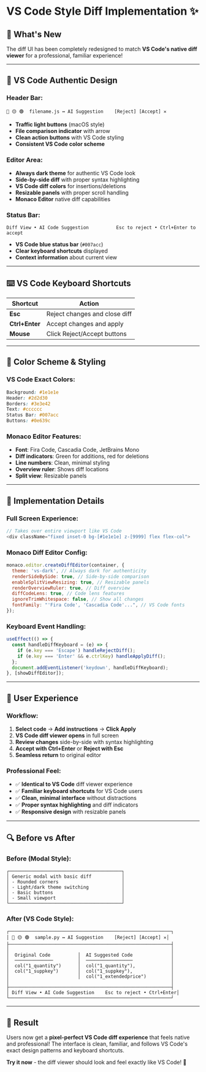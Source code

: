 # VS Code Style Diff Implementation ✨

## 🎯 **What's New**

The diff UI has been completely redesigned to match **VS Code's native diff viewer** for a professional, familiar experience!

---

## 🎨 **VS Code Authentic Design**

### **Header Bar:**

```
🔴 🟡 🟢  filename.js ↔ AI Suggestion    [Reject] [Accept] ✕
```

- **Traffic light buttons** (macOS style)
- **File comparison indicator** with arrow
- **Clean action buttons** with VS Code styling
- **Consistent VS Code color scheme**

### **Editor Area:**

- **Always dark theme** for authentic VS Code look
- **Side-by-side diff** with proper syntax highlighting
- **VS Code diff colors** for insertions/deletions
- **Resizable panels** with proper scroll handling
- **Monaco Editor** native diff capabilities

### **Status Bar:**

```
Diff View • AI Code Suggestion          Esc to reject • Ctrl+Enter to accept
```

- **VS Code blue status bar** (`#007acc`)
- **Clear keyboard shortcuts** displayed
- **Context information** about current view

---

## ⌨️ **VS Code Keyboard Shortcuts**

| Shortcut       | Action                        |
| -------------- | ----------------------------- |
| **Esc**        | Reject changes and close diff |
| **Ctrl+Enter** | Accept changes and apply      |
| **Mouse**      | Click Reject/Accept buttons   |

---

## 🎨 **Color Scheme & Styling**

### **VS Code Exact Colors:**

```css
Background: #1e1e1e
Header: #2d2d30
Borders: #3e3e42
Text: #cccccc
Status Bar: #007acc
Buttons: #0e639c
```

### **Monaco Editor Features:**

- **Font**: Fira Code, Cascadia Code, JetBrains Mono
- **Diff indicators**: Green for additions, red for deletions
- **Line numbers**: Clean, minimal styling
- **Overview ruler**: Shows diff locations
- **Split view**: Resizable panels

---

## 🔧 **Implementation Details**

### **Full Screen Experience:**

```javascript
// Takes over entire viewport like VS Code
<div className="fixed inset-0 bg-[#1e1e1e] z-[9999] flex flex-col">
```

### **Monaco Diff Editor Config:**

```javascript
monaco.editor.createDiffEditor(container, {
  theme: 'vs-dark', // Always dark for authenticity
  renderSideBySide: true, // Side-by-side comparison
  enableSplitViewResizing: true, // Resizable panels
  renderOverviewRuler: true, // Diff overview
  diffCodeLens: true, // Code lens features
  ignoreTrimWhitespace: false, // Show all changes
  fontFamily: "'Fira Code', 'Cascadia Code'...", // VS Code fonts
});
```

### **Keyboard Event Handling:**

```javascript
useEffect(() => {
  const handleDiffKeyboard = (e) => {
    if (e.key === 'Escape') handleRejectDiff();
    if (e.key === 'Enter' && e.ctrlKey) handleApplyDiff();
  };
  document.addEventListener('keydown', handleDiffKeyboard);
}, [showDiffEditor]);
```

---

## 🚀 **User Experience**

### **Workflow:**

1. **Select code** → **Add instructions** → **Click Apply**
2. **VS Code diff viewer opens** in full screen
3. **Review changes** side-by-side with syntax highlighting
4. **Accept with Ctrl+Enter** or **Reject with Esc**
5. **Seamless return** to original editor

### **Professional Feel:**

- ✅ **Identical to VS Code** diff viewer experience
- ✅ **Familiar keyboard shortcuts** for VS Code users
- ✅ **Clean, minimal interface** without distractions
- ✅ **Proper syntax highlighting** and diff indicators
- ✅ **Responsive design** with resizable panels

---

## 🔍 **Before vs After**

### **Before (Modal Style):**

```
┌─────────────────────────────────────────┐
│ Generic modal with basic diff           │
│ - Rounded corners                       │
│ - Light/dark theme switching            │
│ - Basic buttons                         │
│ - Small viewport                        │
└─────────────────────────────────────────┘
```

### **After (VS Code Style):**

```
┌───────────────────────────────────────────────────────────┐
│ 🔴 🟡 🟢  sample.py ↔ AI Suggestion    [Reject] [Accept] ✕│
├───────────────────────────────────────────────────────────┤
│                                                           │
│  Original Code          │  AI Suggested Code              │
│  ──────────────         │  ─────────────────              │
│  col("1_quantity")      │  col("1_quantity"),             │
│  col("1_suppkey")       │  col("1_suppkey"),              │
│                         │  col("1_extendedprice")         │
│                                                           │
├───────────────────────────────────────────────────────────┤
│ Diff View • AI Code Suggestion    Esc to reject • Ctrl+Enter│
└───────────────────────────────────────────────────────────┘
```

---

## 🎉 **Result**

Users now get a **pixel-perfect VS Code diff experience** that feels native and professional! The interface is clean, familiar, and follows VS Code's exact design patterns and keyboard shortcuts.

**Try it now** - the diff viewer should look and feel exactly like VS Code! 🚀
